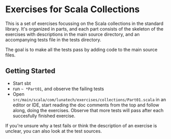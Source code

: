 Exercises for Scala Collections
===

This is a set of exercises focussing on the Scala collections in the standard library. It's organized in parts, and each part consists of the skeleton of the exercises with descriptions in the main source directory, and an accompanying tests file in the tests directory.

The goal is to make all the tests pass by adding code to the main source files.

Getting Started
---
* Start sbt 
* run `~ *Part01`, and observe the failing tests
* Open `src/main/scala/com/lunatech/exercises/collections/Part01.scala` in an editor or IDE, start reading the doc comments from the top and follow along, doing the exercises. Observe that more tests will pass after each succesfully finished exercise.

If you're unsure why a test fails or think the description of an exercise is unclear, you can also look at the test sources.


